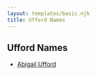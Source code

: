 ```yaml
---
layout: templates/basic.njk
title: Ufford Names
---
```

## Ufford Names
- [Abigail Ufford](/people/9/99473444)
